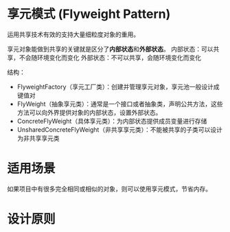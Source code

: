 # 享元模式 (Flyweight Pattern)
运用共享技术有效的支持大量细粒度对象的重用。

享元对象能做到共享的关键就是区分了**内部状态**和**外部状态**。
内部状态：可以共享，不会随环境变化而变化
外部状态：不可以共享，会随环境变化而变化

结构：
- FlyweightFactory（享元工厂类）：创建并管理享元对象，享元池一般设计成键值对
- FlyWeight（抽象享元类）：通常是一个接口或者抽象类，声明公共方法，这些方法可以向外界提供对象的内部状态，设置外部状态。
- ConcreteFlyWeight（具体享元类）：为内部状态提供成员变量进行存储
- UnsharedConcreteFlyWeight（非共享享元类）：不能被共享的子类可以设计为非共享享元类

# 适用场景
如果项目中有很多完全相同或相似的对象，则可以使用享元模式，节省内存。

# 设计原则
